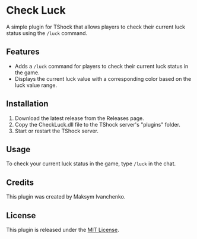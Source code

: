# Check Luck
A simple plugin for TShock that allows players to check their current luck status using the `/luck` command.

## Features
* Adds a `/luck` command for players to check their current luck status in the game.
* Displays the current luck value with a corresponding color based on the luck value range.

## Installation
1. Download the latest release from the Releases page.
2. Copy the CheckLuck.dll file to the TShock server's "plugins" folder.
3. Start or restart the TShock server.

## Usage
To check your current luck status in the game, type `/luck` in the chat.

## Credits
This plugin was created by Maksym Ivanchenko.

## License
This plugin is released under the [MIT License](https://github.com/vanchaxy/CheckLuck/blob/main/LICENSE).
